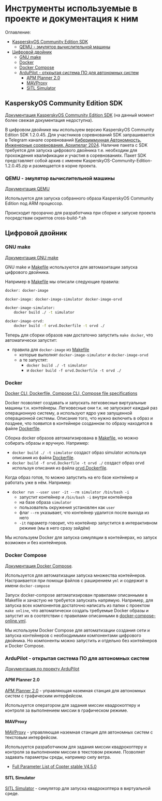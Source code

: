# Инструменты используемые в проекте и документация к ним

Оглавление:

- [KasperskyOS Community Edition SDK](#kasperskyos-community-edition-sdk)
  - [QEMU - эмулятор вычислительной машины](#qemu---эмулятор-вычислительной-машины)
- [Цифровой двойник](#цифровой-двойник)
  - [GNU make](#gnu-make)
  - [Docker](#docker)
  - [Docker Compose](#docker-compose)
  - [ArduPilot - открытая система ПО для автономных систем](#ardupilot---открытая-система-по-для-автономных-систем)
    - [APM Planner 2.0](#apm-planner-20)
    - [MAVProxy](#mavproxy)
    - [SITL Simulator](#sitl-simulator)
  
## KasperskyOS Community Edition SDK

[Документация KasperskyOS Community Edition SDK](https://support.kaspersky.ru/help/KCE/1.1/ru-RU/whats_new.htm) (на данный момент более свежая документация недоступна).

В цифровом двойнике мы используем версию KasperskyOS Community Edition SDK 1.2.0.45.
Для участников соревнований SDK запрашивается в Telegram канале соревнований [Кибериммунная Автономность. Инженерные соревнования. Архипелаг 2024](https://t.me/+KAmdJg7-uAhjYTY0).
Наличие пакета с SDK требуется для запуска цифрового двойника т.е. необходим для прохождения квалификации и участия в соревнованиях.
Пакет SDK представляет собой архив с именем KasperskyOS-Community-Edition-1.2.0.45.zip и размещается в корне проекта.

### QEMU - эмулятор вычислительной машины

[Документация QEMU](https://www.qemu.org/docs/master/)

Используется для запуска собранного образа KasperskyOS Community Edition под ARM процессор.

Происходит прозрачно для разработчика при сборке и запуске проекта посредствам скриптов cross-build-*.sh

## Цифровой двойник

### GNU make

[Документация GNU make](https://www.gnu.org/software/make/manual/make.html)

GNU make и [Makefile](https://github.com/cyberimmunity-edu/cyberimmune-systems-autonomous-delivery-drone-with-kos/blob/main/Makefile) используются для автомазитации запуска цифрового двойника.

Например в [Makefile](https://github.com/cyberimmunity-edu/cyberimmune-systems-autonomous-delivery-drone-with-kos/blob/main/Makefile) мы описали следующие правила:

```bash
docker: docker-image

docker-image: docker-image-simulator docker-image-orvd

docker-image-simulator:
    docker build ./ -t simulator

docker-image-orvd:
    docker build -f orvd.Dockerfile -t orvd ./
```

Теперь для сборки образов нам достаточно запустить `make docker`, что автоматически запустит:

- правила для `docker-image` из [Makefile](https://github.com/cyberimmunity-edu/cyberimmune-systems-autonomous-delivery-drone-with-kos/blob/main/Makefile)
  - которые выполнят `docker-image-simulator` и `docker-image-orvd`
  - а те запустят:
    - `docker build ./ -t simulator`
    - и `docker build -f orvd.Dockerfile -t orvd ./`

### Docker

[Docker CLI, Dockerfile, Compose CLI, Compose file specifications](https://docs.docker.com/reference/)

Docker позволяет создавать и запускать легковесные виртуальные машины т.н. контейнеры. Легковесные они т.к. не запускают каждый раз операционную систему, а используют ядро уже запущенной операционной системы.
Описание того, что нужно включить в образ и позднее, что появится в контейнере созданном по образу находится в файле [Dockerfile](https://github.com/cyberimmunity-edu/cyberimmune-systems-autonomous-delivery-drone-with-kos/blob/main/Dockerfile).

Сборка docker образов автоматизирована в [Makefile](https://github.com/cyberimmunity-edu/cyberimmune-systems-autonomous-delivery-drone-with-kos/blob/main/Makefile), но можно собирать образы и вручную.
Например:

- `docker build ./ -t simulator` создаст образ simulator используя описания из файла [Dockerfile](https://github.com/cyberimmunity-edu/cyberimmune-systems-autonomous-delivery-drone-with-kos/blob/main/Dockerfile).
- `docker build -f orvd.Dockerfile -t orvd ./` создаст образ orvd используя описания из файла [orvd.Dockerfile](https://github.com/cyberimmunity-edu/cyberimmune-systems-autonomous-delivery-drone-with-kos/blob/main/orvd.Dockerfile).

Когда образ готов, то можно запустить на его базе контейнер и работать уже в нём.
Например:

- `docker run --user user -it --rm simulator /bin/bash -i`
  - запустит контейнер и `/bin/bash -i` внутри контейнера
  - на базе образа `simulator`
  - пользователь окружения установлен как `user`
  - флаг `--rm` указывает, что контейнер удалится после выхода из него
  - `-it` параметр говорит, что контейнер запустится в интерактивном режиме (мы в него сразу зайдём)

Мы используем Docker для запуска симуляции в контейнерах, но запуск возможен и без контейнеров.

### Docker Compose

[Документация Docker Compose](https://docs.docker.com/compose/).

Используется для автоматизации запуска множества контейнеров. Настраивается при помощи файлов с раширением `yml` и содержит в имени `docker-compose`

Запуск docker-compose автоматизирован правилами описанными в Makefile и зачастую не требуется запускать напрямую.
Например, для запуска всех компонентов достаточно написать из папки с проектом `make online`, что автоматически создать требуемые Docker образы и запустит их в соотвтствии с правилами описанными в [docker-compose-online.yml](https://github.com/cyberimmunity-edu/cyberimmune-systems-autonomous-delivery-drone-with-kos/blob/main/docker-compose-online.yml).

Мы используем Docker Compose для автоматизации создания сети и запуска контейнеров с необходимыми компонентами цифрового двойника. Но компоненты можно запустить и отдельно без контейнеров и Docker Compose.

### ArduPilot - открытая система ПО для автономных систем

[Документация по проекту ArduPilot](https://ardupilot.org/dev/index.html)

#### APM Planner 2.0

[APM Planner 2.0](https://ardupilot.org/planner2/) - управляющая наземная станция для автономных систем с графическим интерфейсом.

Используется оператором для задания миссии квадрокоптеру и контроля за выполнением миссии в графическом режиме.

#### MAVProxy

[MAVProxy](https://ardupilot.org/mavproxy/index.html) - управляющая наземная станция для автономных систем с текстовым интерфейсом.

Используется разработчиком для задания миссии квадрокоптеру и контроля за выполнением миссии в текстовом режиме. Позволяет задавать параметры среды, например силу ветра.

- [Full Parameter List of Copter stable V4.5.0](https://ardupilot.org/copter/docs/parameters-Copter-stable-V4.5.0.html)

#### SITL Simulator

[SITL Simulator](https://ardupilot.org/dev/docs/sitl-simulator-software-in-the-loop.html) - симулятор для запуска квадрокоптера в виртуальной среде.
